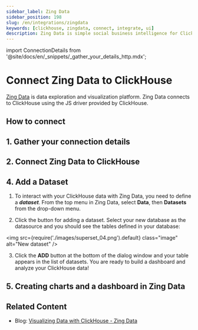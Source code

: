 ```yaml
---
sidebar_label: Zing Data
sidebar_position: 198
slug: /en/integrations/zingdata
keywords: [clickhouse, zingdata, connect, integrate, ui]
description: Zing Data is simple social business intelligence for ClickHouse, made for iOS, Android and the web.
---
```

import ConnectionDetails from '@site/docs/en/_snippets/_gather_your_details_http.mdx';

# Connect Zing Data to ClickHouse

<a href="https://www.zingdata.com/" target="_blank">Zing Data</a> is data exploration and visualization platform. Zing Data connects to ClickHouse using the JS driver provided by ClickHouse. 

## How to connect


## 1. Gather your connection details
<ConnectionDetails />

## 2. Connect Zing Data to ClickHouse



## 4. Add a Dataset

1. To interact with your ClickHouse data with Zing Data, you need to define a **_dataset_**. From the top menu in Zing Data, select **Data**, then **Datasets** from the drop-down menu.

2. Click the button for adding a dataset. Select your new database as the datasource and you should see the tables defined in your database:

  <img src={require('./images/superset_04.png').default} class="image" alt="New dataset" />


3. Click the **ADD** button at the bottom of the dialog window and your table appears in the list of datasets. You are ready to build a dashboard and analyze your ClickHouse data!


## 5.  Creating charts and a dashboard in Zing Data


## Related Content

- Blog: [Visualizing Data with ClickHouse - Zing Data]()
